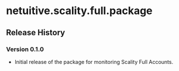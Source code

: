 # netuitive.scality.full.package

## Release History

### Version 0.1.0

* Initial release of the package for monitoring Scality Full Accounts.
